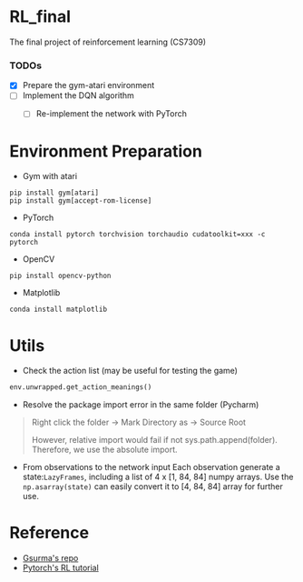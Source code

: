 # RL_final

The final project of reinforcement learning (CS7309)

### TODOs
- [x] Prepare the gym-atari environment
- [ ] Implement the DQN algorithm
    - [ ] Re-implement the network with PyTorch



# Environment Preparation

- Gym with atari
```shell script
pip install gym[atari]
pip install gym[accept-rom-license]
```

- PyTorch
```shell
conda install pytorch torchvision torchaudio cudatoolkit=xxx -c pytorch
```

- OpenCV
```shell
pip install opencv-python
```

- Matplotlib
```shell
conda install matplotlib
```

# Utils

- Check the action list (may be useful for testing the game)

```python
env.unwrapped.get_action_meanings()
```

- Resolve the package import error in the same folder (Pycharm)

> Right click the folder -> Mark Directory as -> Source Root
> 
> However, relative import would fail if not sys.path.append(folder). Therefore, we use the absolute import. 

- From observations to the network input
Each observation generate a state:`LazyFrames`, including a list of 4 x [1, 84, 84] numpy arrays.
  Use the `np.asarray(state)` can easily convert it to [4, 84, 84] array for further use.
  

# Reference
- [Gsurma's repo](https://github.com/gsurma/atari)
- [Pytorch's RL tutorial](https://pytorch.org/tutorials/intermediate/reinforcement_q_learning.html)
